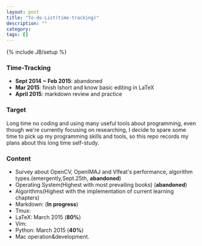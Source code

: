 ```yaml
---
layout: post
title: "To-do-List(time-tracking)"
description: ""
category: 
tags: []
---
```

{% include JB/setup %}

### **Time-Tracking**

- **Sept 2014 ~ Feb 2015**: abandoned
- **Mar 2015**: finish lshort and know basic editing in LaTeX
- **April 2015**: markdown review and practice

### **Target**

Long time no coding and using many useful tools about programming, even though we're currently focusing on researching, I decide to spare some time to pick up my programming skills and tools, so this repo records my plans about this long time self-study.


### **Content**

- Survey about OpenCV, OpenIMAJ and Vlfeat's performance, algorithm types.(emergently,Sept.25th, **abandoned**)
- Operating System(Highest with most prevailing books) (**abandoned**)
- Algorithms(Highest with the implementation of current learning chapters)
- Markdown: (**In progress**)
- Tmux:
- LaTeX: March 2015 (**80%**)
- Vim:
- Python: March 2015 (**40%**)
- Mac operation&development.



